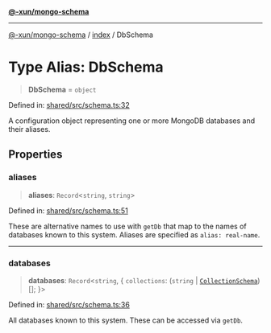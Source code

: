 [**@-xun/mongo-schema**](../../README.md)

***

[@-xun/mongo-schema](../../README.md) / [index](../README.md) / DbSchema

# Type Alias: DbSchema

> **DbSchema** = `object`

Defined in: [shared/src/schema.ts:32](https://github.com/Xunnamius/mongo-utils/blob/215b087cc1b8fd6914cf3fbe657f77626466f333/packages/shared/src/schema.ts#L32)

A configuration object representing one or more MongoDB databases and their
aliases.

## Properties

### aliases

> **aliases**: `Record`\<`string`, `string`\>

Defined in: [shared/src/schema.ts:51](https://github.com/Xunnamius/mongo-utils/blob/215b087cc1b8fd6914cf3fbe657f77626466f333/packages/shared/src/schema.ts#L51)

These are alternative names to use with `getDb` that map to the names of
databases known to this system. Aliases are specified as `alias:
real-name`.

***

### databases

> **databases**: `Record`\<`string`, \{ `collections`: (`string` \| [`CollectionSchema`](CollectionSchema.md))[]; \}\>

Defined in: [shared/src/schema.ts:36](https://github.com/Xunnamius/mongo-utils/blob/215b087cc1b8fd6914cf3fbe657f77626466f333/packages/shared/src/schema.ts#L36)

All databases known to this system. These can be accessed via `getDb`.
